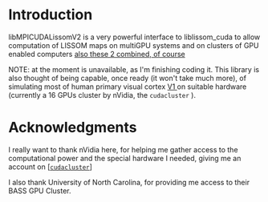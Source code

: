 # Introduction #

libMPICUDALissomV2 is a very powerful interface to liblissom\_cuda to allow computation of LISSOM maps on multiGPU systems and on clusters of GPU enabled computers [also these 2 combined, of course ](.md)

NOTE: at the moment is unavailable, as I'm finishing coding it.
This library is also thought of being capable, once ready (it won't take much more), of simulating most of human primary visual cortex [V1 ](.md) on suitable hardware (currently a 16 GPUs cluster by nVidia, the `cudacluster` ).


# Acknowledgments #

I really want to thank nVidia here, for helping me gather access to the computational power and the special hardware I needed, giving me an account on [[`cudacluster`](http://cudacluster.nvidia.com)]

I also thank University of North Carolina, for providing me access to their BASS GPU Cluster.